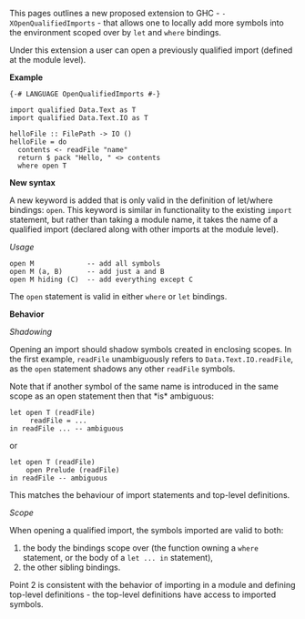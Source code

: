 
This pages outlines a new proposed extension to GHC - `-XOpenQualifiedImports` - that allows one to locally add more symbols into the environment scoped over by `let` and `where` bindings.


Under this extension a user can open a previously qualified import (defined at the module level).

**Example**

```wiki
{-# LANGUAGE OpenQualifiedImports #-} 

import qualified Data.Text as T
import qualified Data.Text.IO as T

helloFile :: FilePath -> IO ()
helloFile = do
  contents <- readFile "name"
  return $ pack "Hello, " <> contents
  where open T
```

**New syntax**


A new keyword is added that is only valid in the definition of let/where bindings: `open`. This keyword is similar in functionality to the existing `import` statement, but rather than taking a module name, it takes the name of a qualified import (declared along with other imports at the module level).

*Usage*

```wiki
open M             -- add all symbols
open M (a, B)      -- add just a and B
open M hiding (C)  -- add everything except C
```


The `open` statement is valid in either `where` or `let` bindings.

**Behavior**

*Shadowing*


Opening an import should shadow symbols created in enclosing scopes. In the first example, `readFile` unambiguously refers to `Data.Text.IO.readFile`, as the `open` statement shadows any other `readFile` symbols.


Note that if another symbol of the same name is introduced in the same scope as an open statement then that \*is\* ambiguous:

```wiki
let open T (readFile)
     readFile = ...
in readFile ... -- ambiguous
```


or

```wiki
let open T (readFile)
    open Prelude (readFile)
in readFile -- ambiguous
```


This matches the behaviour of import statements and top-level definitions.

*Scope*


When opening a qualified import, the symbols imported are valid to both:

1. the body the bindings scope over (the function owning a `where` statement, or the body of a `let ... in` statement), 
1. the other sibling bindings.


Point 2 is consistent with the behavior of importing in a module and defining top-level definitions - the top-level definitions have access to imported symbols.
